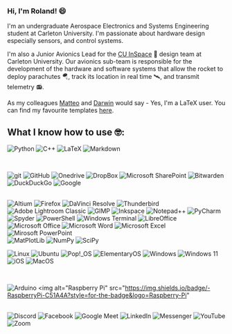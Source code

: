 ### Hi, I'm Roland! 😄

I'm an undergraduate Aerospace Electronics and Systems Engineering student at Carleton University. I'm passionate about  hardware design especially sensors, and control systems.

I'm also a Junior Avionics Lead for the [CU InSpace](https://github.com/CarletonURocketry) 🚀 design team at Carleton University. Our avionics sub-team is responsible for the development of the hardware and software systems that allow the rocket to deploy parachutes 🪂, track its location in real time 🛰️, and transmit telemetry 📻.

As my colleagues [Matteo](https://github.com/linguini1) and [Darwin](https://github.com/darwinkjull) would say - Yes, I'm a LaTeX user. You can find my favourite templates [here](https://github.com/codedflute/latex-templates). 

## What I know how to use 🤓:
<!--Languages-->

<img alt="Python" src="https://img.shields.io/badge/-Python-ffbc03?&logo=Python&style=for-the-badge" /> <img alt="C++" src="https://img.shields.io/badge/C++-00599C?&logo=c++&style=for-the-badge" /> <img alt="LaTeX" src="https://img.shields.io/badge/latex-%23008080.svg?style=for-the-badge&logo=latex&logoColor=white" /> <img alt="Markdown" src="https://img.shields.io/badge/markdown-%23000000.svg?style=for-the-badge&logo=markdown&logoColor=white" />

<br />
<!--Frameworks-->



<!--Tools-->

<img alt="git" src="https://img.shields.io/badge/-Git-F05032?&style=for-the-badge&logo=git&logoColor=white" /> <img alt="GitHub" src="https://img.shields.io/badge/-GitHub-000000?&style=for-the-badge&logo=github&logoColor=white" /> <img alt="Onedrive" src="https://img.shields.io/badge/OneDrive-0078D4.svg?style=for-the-badge&logo=microsoftonedrive&logoColor=white" /> <img alt="DropBox" src="https://img.shields.io/badge/Dropbox-%233B4D98.svg?style=for-the-badge&logo=Dropbox&logoColor=white" /> <img alt="Microsoft SharePoint" src="https://img.shields.io/badge/Microsoft_SharePoint-0078D4?style=for-the-badge&logo=microsoft-sharepoint&logoColor=white" /> <img alt="Bitwarden" src="https://img.shields.io/badge/bitwarden-%23175DDC.svg?style=for-the-badge&logo=bitwarden&logoColor=white" /> <img alt="DuckDuckGo" src="https://img.shields.io/badge/DuckDuckGo-DE5833?style=for-the-badge&logo=DuckDuckGo&logoColor=white" /> <img alt="Google" src="https://img.shields.io/badge/google-4285F4?style=for-the-badge&logo=google&logoColor=white" />

<br />

<!--Software--!>

<img alt="Altium" src="https://img.shields.io/badge/altium%20designer-A5915F?style=for-the-badge&logo=altium%20designer&logoColor=white" /> <img alt="Firefox" src="https://img.shields.io/badge/Firefox-FF7139?style=for-the-badge&logo=Firefox-Browser&logoColor=white" /> <img alt="DaVinci Resolve" src="" /> <img alt="Thunderbird" src="" /> <img alt="Adobe Lightroom Classic" src="https://img.shields.io/badge/Adobe%20Lightroom%20Classic-31A8FF.svg?style=for-the-badge&logo=Adobe%20Lightroom%20Classic&logoColor=white" /> <img alt="GIMP" src="https://img.shields.io/badge/Gimp-657D8B?style=for-the-badge&logo=gimp&logoColor=FFFFFF" /> <img alt="Inkspace" src="https://img.shields.io/badge/Inkscape-e0e0e0?style=for-the-badge&logo=inkscape&logoColor=080A13" /> <img alt="Notepad++" src="https://img.shields.io/badge/Notepad++-90E59A.svg?style=for-the-badge&logo=notepad%2b%2b&logoColor=black" /> <img alt="PyCharm" src="https://img.shields.io/badge/pycharm-143?style=for-the-badge&logo=pycharm&logoColor=black&color=black&labelColor=green" /> <img alt="Spyder" src="https://img.shields.io/badge/Spyder-838485?style=for-the-badge&logo=spyder%20ide&logoColor=maroon" <img alt="Visual Studio Code" src="https://img.shields.io/badge/Visual%20Studio%20Code-0078d7.svg?style=for-the-badge&logo=visual-studio-code&logoColor=white" /> <img alt="PowerShell" src="https://img.shields.io/badge/PowerShell-%235391FE.svg?style=for-the-badge&logo=powershell&logoColor=white" /> <img alt="Windows Terminal" src="https://img.shields.io/badge/Windows%20Terminal-%234D4D4D.svg?style=for-the-badge&logo=windows-terminal&logoColor=white" /> <img alt="LibreOffice" src="https://img.shields.io/badge/LibreOffice-%2318A303?style=for-the-badge&logo=LibreOffice&logoColor=white" /> <img alt="Microsoft Office" src="https://img.shields.io/badge/Microsoft_Office-D83B01?style=for-the-badge&logo=microsoft-office&logoColor=white" /> <img alt="Microsoft Word" src="https://img.shields.io/badge/Microsoft_Word-2B579A?style=for-the-badge&logo=microsoft-word&logoColor=white" /> <img alt="Microsoft Excel" src="https://img.shields.io/badge/Microsoft_Excel-217346?style=for-the-badge&logo=microsoft-excel&logoColor=white" /> <img alt="Mirosoft PowerPoint" src="https://img.shields.io/badge/Microsoft_PowerPoint-B7472A?style=for-the-badge&logo=microsoft-powerpoint&logoColor=white" />

<br />

<!--Libraries--!>

<img alt="MatPlotLib" src="https://img.shields.io/badge/Matplotlib-%23ffffff.svg?style=for-the-badge&logo=Matplotlib&logoColor=black" /> <img alt="NumPy" src="https://img.shields.io/badge/numpy-%23013243.svg?style=for-the-badge&logo=numpy&logoColor=white" /> <img alt="SciPy" src="https://img.shields.io/badge/SciPy-%230C55A5.svg?style=for-the-badge&logo=scipy&logoColor=%white" />

<br />

<!--OS-->

<img alt="Linux" src="https://img.shields.io/badge/Linux-FCC624?style=for-the-badge&logo=linux&logoColor=black" /> <img alt="Ubuntu" src="https://img.shields.io/badge/Ubuntu-E95420?style=for-the-badge&logo=ubuntu&logoColor=white" /> <img alt="Pop!_OS" src="https://img.shields.io/badge/Pop!_OS-48B9C7?style=for-the-badge&logo=Pop!_OS&logoColor=white" /> <img alt="ElementaryOS" src="https://img.shields.io/badge/-elementary%20OS-black?style=for-the-badge&logo=elementary&logoColor=white" /> <img alt="Windows" src="https://img.shields.io/badge/Windows-0078D6?style=for-the-badge&logo=windows&logoColor=white" /> <img alt="Windows 11" src="https://img.shields.io/badge/Windows%2011-%230079d5.svg?style=for-the-badge&logo=Windows%2011&logoColor=white" /> <img alt="iOS" src="https://img.shields.io/badge/iOS-000000?style=for-the-badge&logo=ios&logoColor=white" /> <img alt="MacOS" src="https://img.shields.io/badge/mac%20os-000000?style=for-the-badge&logo=macos&logoColor=F0F0F0" />

<br />

<!--Hardware -->
<img alt="Arduino" src="https://img.shields.io/badge/-Arduino-00979D?style=for-the-badge&logo=Arduino&logoColor=white" /> <img alt="Raspberry Pi" src="https://img.shields.io/badge/-RaspberryPi-C51A4A?style=for-the-badge&logo=Raspberry-Pi"

<br />

<!--Communication--!>
<img alt="Discord" src="https://img.shields.io/badge/Discord-%235865F2.svg?style=for-the-badge&logo=discord&logoColor=white"> <img alt="Facebook" src="https://img.shields.io/badge/Facebook-%231877F2.svg?style=for-the-badge&logo=Facebook&logoColor=white" /> <img alt="Google Meet" src="https://img.shields.io/badge/Google%20Meet-00897B?style=for-the-badge&logo=google-meet&logoColor=white" /> <img alt="LinkedIn" src="https://img.shields.io/badge/linkedin-%230077B5.svg?style=for-the-badge&logo=linkedin&logoColor=white" /> <img alt="Messenger" src="https://img.shields.io/badge/Messenger-00B2FF?style=for-the-badge&logo=messenger&logoColor=white" /> <img alt="YouTube" src="https://img.shields.io/badge/YouTube-%23FF0000.svg?style=for-the-badge&logo=YouTube&logoColor=white" /> <img alt="Zoom" src="https://img.shields.io/badge/Zoom-2D8CFF?style=for-the-badge&logo=zoom&logoColor=white" />


<!--
**CodedFlute/CodedFlute** is a ✨ _special_ ✨ repository because its `README.md` (this file) appears on your GitHub profile.

Here are some ideas to get you started:

- 🔭 I’m currently working on ...
- 🌱 I’m currently learning ...
- 👯 I’m looking to collaborate on ...
- 🤔 I’m looking for help with ...
- 💬 Ask me about ...
- 📫 How to reach me: ...
- 😄 Pronouns: ...
- ⚡ Fun fact: ...
-->
